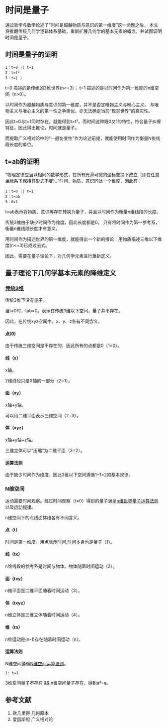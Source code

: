 # 时间是量子

通过哲学与数学论述了“时间是超越物质与意识的第一维度”这一命题之后，
本文将推翻传统几何学逻辑体系基础，重新扩展几何学的基本元素的概念，并试图证明时间是量子。

## 时间是量子的证明

```zeusro
1：t=0 || t=1
2：t=t²
3：t=| ⟩
```

t=0 描述的是传统的3维世界(n<=3)；
t=1 描述的是以时间作为第一维度的n维空间（n>0）。

以时间作为超越物质与意识的第一维度，并不是否定唯物主义与唯心主义。
与唯物主义与唯心主义的第一性之争类似，亦无法确定当前“现实世界”的真实性。

因此t=0与t=1同时存在。就能得到t=t²。而时间这种既0又1的特性，符合量子纠缠特征，因此得出推论，时间就是量子。

而提取广义相对论中的“一般协变性”作为论述前提，就能使用时间作为衡量N维线段长度的单位。

## t=ab的证明

“物理定律应当以相同的数学形式，在所有光滑可微的坐标变换下成立（即在任意坐标系下保持其形式不变）。”时间、物质、意识同处一个维度，因此有：

```zeusro
1：t=0 || t=1
2：t=ab
3：0=1
```

t=ab表示将物质、意识等存在转换为量子，并且以时间作为衡量n维线段的长度。

传统3维由于缺少时间作为维度，因此长度都是0。
只有将时间作为第一参考系，衡量n维线段长度才有意义。

用时间作为描述世界的第一维度，就能得出一个新的推论：用物质描述三维以下维度(n<=3)已成过去式。

因此，需要在量子理论下，对几何学元素进行重新定义。

## 量子理论下几何学基本元素的降维定义

### [传统3维](https://github.com/zeusro/math/blob/main/n/3.zh.md)

传统3维下没有量子。

当t=0时，tab=0。表示在传统3维以下空间，量子并不存在。

因此，在传统xyz空间中，x、y、z各有不同含义。

#### 点(0)

由于传统三维空间是不存在的，因此所有的点都是0（1=0）。

#### 线（x）

x轴。

2维线段只是X轴的一部分（2=1）。

#### 面（xy）

x轴+y轴。

可以用二维平面表示三维空间（2=3）。

#### 体（xyz）

x轴+y轴+z轴。

三维立体可以“压缩”为二维平面（3=2）。

#### 运算法则

由于缺少时间作为维度，因此3维以下空间遵循1+1=2的基本规律。

### N维空间

运动需要时间观察。经过时间观察（t≠0）得到的量子满足[n维世界量子运算法则](n.zh.md)以及[运动规律](README.zh.md)。

n维空间下的点线面体维各有不同含义。

#### 点（t）

时间是第一维度。用点表示时间,时间本身也是量子（1）。

#### 线（tx）

n维线段的参考系是时间与物体。物体随着时间运动（2）。

#### 面（txy）

n维平面是二维平面随着时间运动（3）。

#### 体（txyz）

n维立体是三维立体随着时间运动（4）。

#### 维（tn）

n维运动是(n-1)存在随着时间运动（n）。

#### 运算法则

N维空间遵循[N维空间运算法则](n.zh.md)。


```zeusro
1: t=1
```

3维空间量子不存在 && n维空间量子存在，得到a²=a。

## 参考文献

1. 欧几里得 几何原本
1. 爱因斯坦 广义相对论